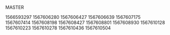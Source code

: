 MASTER

1566593297
1567606280
1567606427
1567606639
1567607175
1567607414
1567608198
1567608427
1567608801
1567608930
1567610128
1567610223
1567610278
1567610436
1567610504
